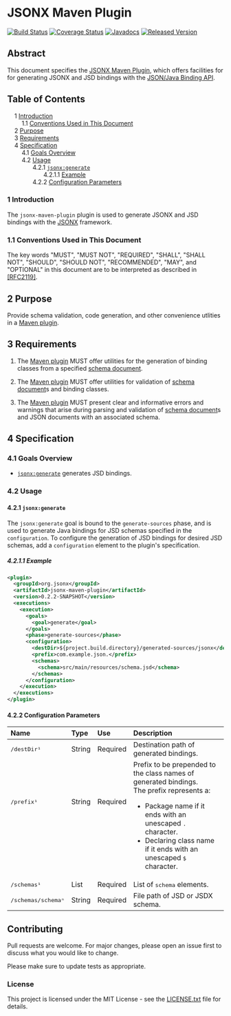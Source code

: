 # JSONX Maven Plugin

[![Build Status](https://travis-ci.org/jsonxorg/jsonx.png)](https://travis-ci.org/jsonxorg/jsonx)
[![Coverage Status](https://coveralls.io/repos/github/jsonxorg/jsonx/badge.svg)](https://coveralls.io/github/jsonxorg/jsonx)
[![Javadocs](https://www.javadoc.io/badge/org.jsonx/jsonx-maven-plugin.svg)](https://www.javadoc.io/doc/org.jsonx/jsonx-maven-plugin)
[![Released Version](https://img.shields.io/maven-central/v/org.jsonx/jsonx-maven-plugin.svg)](https://mvnrepository.com/artifact/org.jsonx/jsonx-maven-plugin)

## Abstract

This document specifies the <ins>JSONX Maven Plugin</ins>, which offers facilities for for generating JSONX and JSD bindings with the [JSON/Java Binding API][api].

## Table of Contents

<samp>&nbsp;&nbsp;</samp>1 [Introduction][#introduction]<br>
<samp>&nbsp;&nbsp;&nbsp;&nbsp;</samp>1.1 [Conventions Used in This Document][#conventions]<br>
<samp>&nbsp;&nbsp;</samp>2 [Purpose][#purpose]<br>
<samp>&nbsp;&nbsp;</samp>3 [Requirements][#requirements]<br>
<samp>&nbsp;&nbsp;</samp>4 [Specification][#specification]<br>
<samp>&nbsp;&nbsp;&nbsp;&nbsp;</samp>4.1 [Goals Overview][#goals]<br>
<samp>&nbsp;&nbsp;&nbsp;&nbsp;</samp>4.2 [Usage][#usage]<br>
<samp>&nbsp;&nbsp;&nbsp;&nbsp;&nbsp;&nbsp;&nbsp;</samp>4.2.1 [`jsonx:generate`][#generate]<br>
<samp>&nbsp;&nbsp;&nbsp;&nbsp;&nbsp;&nbsp;&nbsp;&nbsp;&nbsp;&nbsp;</samp>4.2.1.1 [Example][#example]<br>
<samp>&nbsp;&nbsp;&nbsp;&nbsp;&nbsp;&nbsp;&nbsp;</samp>4.2.2 [Configuration Parameters][#parameters]

### 1 Introduction

The `jsonx-maven-plugin` plugin is used to generate JSONX and JSD bindings with the [JSONX][jsonx] framework.

### 1.1 Conventions Used in This Document

The key words "MUST", "MUST NOT", "REQUIRED", "SHALL", "SHALL NOT", "SHOULD", "SHOULD NOT", "RECOMMENDED", "MAY", and "OPTIONAL" in this document are to be interpreted as described in [\[RFC2119\]](https://www.ietf.org/rfc/rfc2119.txt).

## 2 Purpose

Provide schema validation, code generation, and other convenience utlities in a <ins>Maven plugin</ins>.

## 3 Requirements

1. The <ins>Maven plugin</ins> MUST offer utilities for the generation of binding classes from a specified <ins>schema document</ins>.

1. The <ins>Maven plugin</ins> MUST offer utilities for validation of <ins>schema document</ins>s and binding classes.

1. The <ins>Maven plugin</ins> MUST present clear and informative errors and warnings that arise during parsing and validation of <ins>schema document</ins>s and JSON documents with an associated schema.

## 4 Specification

### 4.1 Goals Overview

* [`jsonx:generate`](#jsonxgenerate) generates JSD bindings.

### 4.2 Usage

#### 4.2.1 `jsonx:generate`

The `jsonx:generate` goal is bound to the `generate-sources` phase, and is used to generate Java bindings for JSD schemas specified in the `configuration`. To configure the generation of JSD bindings for desired JSD schemas, add a `configuration` element to the plugin's specification.

##### 4.2.1.1 Example

```xml
<plugin>
  <groupId>org.jsonx</groupId>
  <artifactId>jsonx-maven-plugin</artifactId>
  <version>0.2.2-SNAPSHOT</version>
  <executions>
    <execution>
      <goals>
        <goal>generate</goal>
      </goals>
      <phase>generate-sources</phase>
      <configuration>
        <destDir>${project.build.directory}/generated-sources/jsonx</destDir>
        <prefix>com.example.json.</prefix>
        <schemas>
          <schema>src/main/resources/schema.jsd</schema>
        </schemas>
      </configuration>
    </execution>
  </executions>
</plugin>
```

#### 4.2.2 Configuration Parameters

| Name                          | Type    | Use      | Description                             |
|:------------------------------|:--------|:---------|:----------------------------------------|
| <samp>/destDir¹</samp>        | String  | Required | Destination path of generated bindings. |
| <samp>/prefix¹</samp><br>&nbsp;<br>&nbsp;<br>&nbsp;<br>&nbsp; | String<br>&nbsp;<br>&nbsp;<br>&nbsp;<br>&nbsp;  | Required<br>&nbsp;<br>&nbsp;<br>&nbsp;<br>&nbsp; | Prefix to be prepended to the class names of generated bindings.<br>The prefix represents a:<ul><li>Package name if it ends with an unescaped <samp>.</samp> character.</li><li>Declaring class name if it ends with an unescaped <samp>$</samp> character.</li></ul> |
| <samp>/schemas¹</samp>        | List    | Required | List of <samp>schema</samp> elements.   |
| <samp>/schemas/schemaⁿ</samp> | String  | Required | File path of JSD or JSDX schema.        |

## Contributing

Pull requests are welcome. For major changes, please open an issue first to discuss what you would like to change.

Please make sure to update tests as appropriate.

### License

This project is licensed under the MIT License - see the [LICENSE.txt](LICENSE.txt) file for details.

[#introduction]: #1-introduction
[#conventions]: #11-conventions-used-in-this-document
[#purpose]: #2-purpose
[#requirements]: #3-requirements
[#specification]: #4-specification
[#goals]: #41-goals-overview
[#usage]: #42-usage
[#generate]: #421-jsonxgenerate
[#example]: #4211-example
[#parameters]: #422-configuration-parameters

[api]: /../../binding/
[jsonx]: /../..